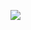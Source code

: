 [![](https://github-readme-stats.vercel.app/api/top-langs/?username=ttschnz&layout=compact&langs_count=6&t=a)](https://www.github.com/ttschnz)
